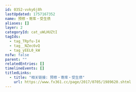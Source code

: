 ```yaml
---
id: 0352-vvky6j8h
lastUpdated: 1757167352
name: 预修・寄库・受生债
aliases: []
layer: 2
categoryId: cat_uWLHUZtI
tagIds:
  - tag_TRpfu-I4
  - tag__NZec6vQ
  - tag_yEEL0_kW
nsfw: false
parent: ""
relatedEntries: []
timelineEvents: []
titledLinks:
  - title: "相关链接: 预修・寄库・受生债"
    url: https://www.fx361.cc/page/2017/0705/1989620.shtml
---
```


